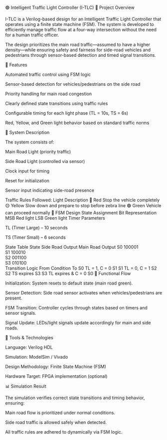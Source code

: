 🟢 Intelligent Traffic Light Controller (I-TLC)
🧠 Project Overview

I-TLC is a Verilog-based design for an Intelligent Traffic Light Controller that operates using a finite state machine (FSM). The system is developed to efficiently manage traffic flow at a four-way intersection without the need for a human traffic officer.

The design prioritizes the main road traffic—assumed to have a higher density—while ensuring safety and fairness for side-road vehicles and pedestrians through sensor-based detection and timed signal transitions.

🚦 Features

Automated traffic control using FSM logic

Sensor-based detection for vehicles/pedestrians on the side road

Priority handling for main road congestion

Clearly defined state transitions using traffic rules

Configurable timing for each light phase (TL = 10s, TS = 6s)

Red, Yellow, and Green light behavior based on standard traffic norms

🧩 System Description

The system consists of:

Main Road Light (priority traffic)

Side Road Light (controlled via sensor)

Clock input for timing

Reset for initialization

Sensor input indicating side-road presence

Traffic Rules Followed:
Light	Description
🔴 Red	Stop the vehicle completely
🟡 Yellow	Slow down and prepare to stop before zebra line
🟢 Green	Vehicle can proceed normally
🔁 FSM Design
State Assignment
Bit	Representation
MSB	Red light
LSB	Green light
Timer Parameters

TL (Timer Large) – 10 seconds

TS (Timer Small) – 6 seconds

State Table
State	Side Road Output	Main Road Output
S0	100001	
S1	100010	
S2	001100	
S3	010100	
Transition Logic
From	Condition	To
S0	TL = 1, C = 0	S1
S1	TL = 0, C = 1	S2
S2	TS expires	S3
S3	TL expires & C = 0	S0
🧮 Functional Flow

Initialization: System resets to default state (main road green).

Sensor Detection: Side road sensor activates when vehicles/pedestrians are present.

FSM Transition: Controller cycles through states based on timers and sensor signals.

Signal Update: LEDs/light signals update accordingly for main and side roads.

🧰 Tools & Technologies

Language: Verilog HDL

Simulation: ModelSim / Vivado

Design Methodology: Finite State Machine (FSM)

Hardware Target: FPGA implementation (optional)

📊 Simulation Result

The simulation verifies correct state transitions and timing behavior, ensuring:

Main road flow is prioritized under normal conditions.

Side road traffic is allowed safely when detected.

All traffic rules are adhered to dynamically via FSM logic.
